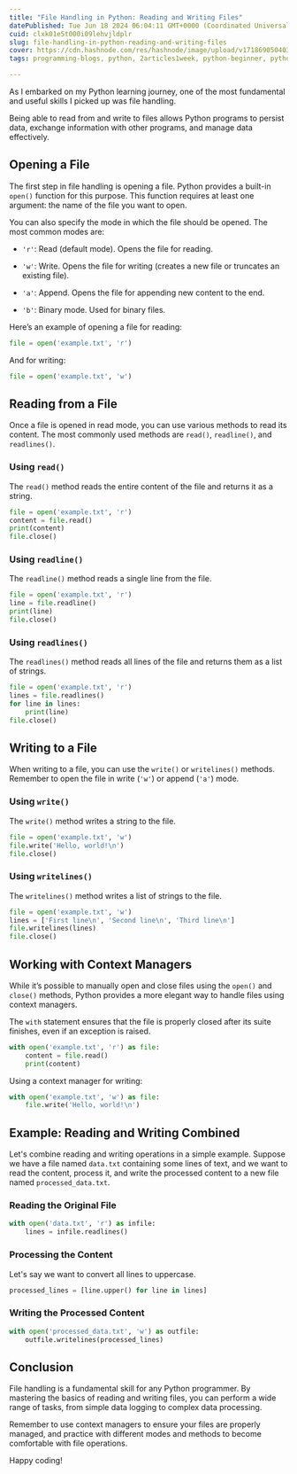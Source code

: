 ```yaml
---
title: "File Handling in Python: Reading and Writing Files"
datePublished: Tue Jun 18 2024 06:04:11 GMT+0000 (Coordinated Universal Time)
cuid: clxk01e5t000i09lehvjldplr
slug: file-handling-in-python-reading-and-writing-files
cover: https://cdn.hashnode.com/res/hashnode/image/upload/v1718690504039/4fcae1d4-04aa-49e1-91a4-9050cfefc6b8.png
tags: programming-blogs, python, 2articles1week, python-beginner, python-projects

---
```


As I embarked on my Python learning journey, one of the most fundamental and useful skills I picked up was file handling.

Being able to read from and write to files allows Python programs to persist data, exchange information with other programs, and manage data effectively.

## Opening a File

The first step in file handling is opening a file. Python provides a built-in `open()` function for this purpose. This function requires at least one argument: the name of the file you want to open.

You can also specify the mode in which the file should be opened. The most common modes are:

* `'r'`: Read (default mode). Opens the file for reading.
    
* `'w'`: Write. Opens the file for writing (creates a new file or truncates an existing file).
    
* `'a'`: Append. Opens the file for appending new content to the end.
    
* `'b'`: Binary mode. Used for binary files.
    

Here’s an example of opening a file for reading:

```python
file = open('example.txt', 'r')
```

And for writing:

```python
file = open('example.txt', 'w')
```

## Reading from a File

Once a file is opened in read mode, you can use various methods to read its content. The most commonly used methods are `read()`, `readline()`, and `readlines()`.

### Using `read()`

The `read()` method reads the entire content of the file and returns it as a string.

```python
file = open('example.txt', 'r')
content = file.read()
print(content)
file.close()
```

### Using `readline()`

The `readline()` method reads a single line from the file.

```python
file = open('example.txt', 'r')
line = file.readline()
print(line)
file.close()
```

### Using `readlines()`

The `readlines()` method reads all lines of the file and returns them as a list of strings.

```python
file = open('example.txt', 'r')
lines = file.readlines()
for line in lines:
    print(line)
file.close()
```

## Writing to a File

When writing to a file, you can use the `write()` or `writelines()` methods. Remember to open the file in write (`'w'`) or append (`'a'`) mode.

### Using `write()`

The `write()` method writes a string to the file.

```python
file = open('example.txt', 'w')
file.write('Hello, world!\n')
file.close()
```

### Using `writelines()`

The `writelines()` method writes a list of strings to the file.

```python
file = open('example.txt', 'w')
lines = ['First line\n', 'Second line\n', 'Third line\n']
file.writelines(lines)
file.close()
```

## Working with Context Managers

While it’s possible to manually open and close files using the `open()` and `close()` methods, Python provides a more elegant way to handle files using context managers.

The `with` statement ensures that the file is properly closed after its suite finishes, even if an exception is raised.

```python
with open('example.txt', 'r') as file:
    content = file.read()
    print(content)
```

Using a context manager for writing:

```python
with open('example.txt', 'w') as file:
    file.write('Hello, world!\n')
```

## Example: Reading and Writing Combined

Let's combine reading and writing operations in a simple example. Suppose we have a file named `data.txt` containing some lines of text, and we want to read the content, process it, and write the processed content to a new file named `processed_data.txt`.

### Reading the Original File

```python
with open('data.txt', 'r') as infile:
    lines = infile.readlines()
```

### Processing the Content

Let's say we want to convert all lines to uppercase.

```python
processed_lines = [line.upper() for line in lines]
```

### Writing the Processed Content

```python
with open('processed_data.txt', 'w') as outfile:
    outfile.writelines(processed_lines)
```

## Conclusion

File handling is a fundamental skill for any Python programmer. By mastering the basics of reading and writing files, you can perform a wide range of tasks, from simple data logging to complex data processing.

Remember to use context managers to ensure your files are properly managed, and practice with different modes and methods to become comfortable with file operations.

Happy coding!